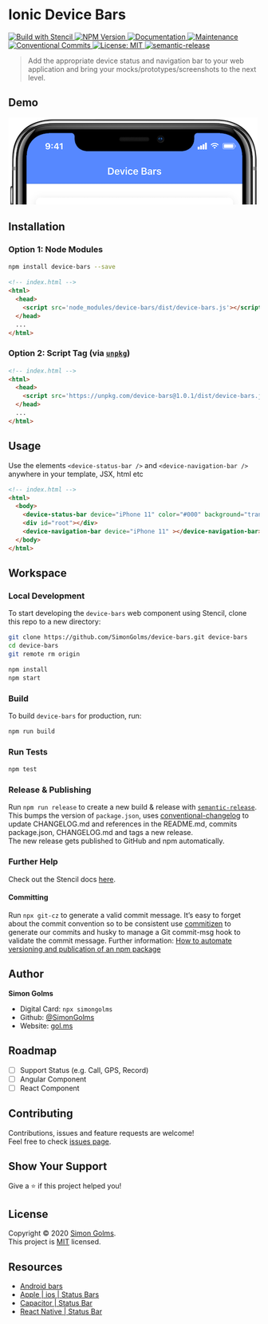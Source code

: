 # Ionic Device Bars <!-- omit in toc -->

<p>
  <a href="https://stenciljs.com/" target="_blank">
    <img alt="Build with Stencil" src="https://img.shields.io/badge/-Built%20With%20Stencil-16161d.svg?logo=data%3Aimage%2Fsvg%2Bxml%3Bbase64%2CPD94bWwgdmVyc2lvbj0iMS4wIiBlbmNvZGluZz0idXRmLTgiPz4KPCEtLSBHZW5lcmF0b3I6IEFkb2JlIElsbHVzdHJhdG9yIDE5LjIuMSwgU1ZHIEV4cG9ydCBQbHVnLUluIC4gU1ZHIFZlcnNpb246IDYuMDAgQnVpbGQgMCkgIC0tPgo8c3ZnIHZlcnNpb249IjEuMSIgaWQ9IkxheWVyXzEiIHhtbG5zPSJodHRwOi8vd3d3LnczLm9yZy8yMDAwL3N2ZyIgeG1sbnM6eGxpbms9Imh0dHA6Ly93d3cudzMub3JnLzE5OTkveGxpbmsiIHg9IjBweCIgeT0iMHB4IgoJIHZpZXdCb3g9IjAgMCA1MTIgNTEyIiBzdHlsZT0iZW5hYmxlLWJhY2tncm91bmQ6bmV3IDAgMCA1MTIgNTEyOyIgeG1sOnNwYWNlPSJwcmVzZXJ2ZSI%2BCjxzdHlsZSB0eXBlPSJ0ZXh0L2NzcyI%2BCgkuc3Qwe2ZpbGw6I0ZGRkZGRjt9Cjwvc3R5bGU%2BCjxwYXRoIGNsYXNzPSJzdDAiIGQ9Ik00MjQuNywzNzMuOWMwLDM3LjYtNTUuMSw2OC42LTkyLjcsNjguNkgxODAuNGMtMzcuOSwwLTkyLjctMzAuNy05Mi43LTY4LjZ2LTMuNmgzMzYuOVYzNzMuOXoiLz4KPHBhdGggY2xhc3M9InN0MCIgZD0iTTQyNC43LDI5Mi4xSDE4MC40Yy0zNy42LDAtOTIuNy0zMS05Mi43LTY4LjZ2LTMuNkgzMzJjMzcuNiwwLDkyLjcsMzEsOTIuNyw2OC42VjI5Mi4xeiIvPgo8cGF0aCBjbGFzcz0ic3QwIiBkPSJNNDI0LjcsMTQxLjdIODcuN3YtMy42YzAtMzcuNiw1NC44LTY4LjYsOTIuNy02OC42SDMzMmMzNy45LDAsOTIuNywzMC43LDkyLjcsNjguNlYxNDEuN3oiLz4KPC9zdmc%2BCg%3D%3D&colorA=16161d" />
  </a>
  <a href="https://www.npmjs.com/package/device-bars" target="_blank">
    <img alt="NPM Version" src="https://img.shields.io/npm/v/device-bars.svg" />
  </a>
  <a href="https://github.com/simongolms/device-bars#readme" target="_blank">
    <img alt="Documentation" src="https://img.shields.io/badge/documentation-yes-brightgreen.svg" />
  </a>
  <a href="https://github.com/simongolms/device-bars/graphs/commit-activity" target="_blank">
    <img alt="Maintenance" src="https://img.shields.io/badge/Maintained%3F-yes-green.svg" />
  </a>
  <a href="https://conventionalcommits.org" target="_blank">
    <img alt="Conventional Commits" src="https://img.shields.io/badge/Conventional%20Commits-1.0.0-yellow.svg" />
  </a>
  <a href="https://github.com/simongolms/device-bars/blob/master/LICENSE" target="_blank">
    <img alt="License: MIT" src="https://img.shields.io/github/license/simongolms/device-bars" />
  </a>
  <a href="#badge">
    <img alt="semantic-release" src="https://img.shields.io/badge/%20%20%F0%9F%93%A6%F0%9F%9A%80-semantic--release-e10079.svg">
  </a>
</p>

> Add the appropriate device status and navigation bar to your web application and bring your mocks/prototypes/screenshots to the next level.

## Demo

![device-bars-showcase](https://github.com/SimonGolms/device-bars/raw/master/docs/showcase.png)

## Installation

### Option 1: Node Modules

```bash
npm install device-bars --save
```

```html
<!-- index.html -->
<html>
  <head>
    <script src='node_modules/device-bars/dist/device-bars.js'></script>
  </head>
  ...
</html>
```

### Option 2: Script Tag (via [`unpkg`](https://unpkg.com/))

```html
<!-- index.html -->
<html>
  <head>
    <script src='https://unpkg.com/device-bars@1.0.1/dist/device-bars.js'></script>
  </head>
  ...
</html>
```

## Usage

Use the elements `<device-status-bar />` and `<device-navigation-bar />` anywhere in your template, JSX, html etc

```html
<!-- index.html -->
<html>
  <body>
    <device-status-bar device="iPhone 11" color="#000" background="transparent"></device-status-bar>
    <div id="root"></div>
    <device-navigation-bar device="iPhone 11" ></device-navigation-bar>
  </body>
</html>
```

## Workspace

### Local Development

To start developing the `device-bars` web component using Stencil, clone this repo to a new directory:

```bash
git clone https://github.com/SimonGolms/device-bars.git device-bars
cd device-bars
git remote rm origin
```

```bash
npm install
npm start
```

### Build

To build `device-bars` for production, run:

```bash
npm run build
```

### Run Tests

```bash
npm test
```

### Release & Publishing

Run `npm run release` to create a new build & release with [`semantic-release`](https://github.com/semantic-release/semantic-release). This bumps the version of `package.json`, uses [conventional-changelog](https://github.com/conventional-changelog/conventional-changelog) to update CHANGELOG.md and references in the README.md, commits package.json, CHANGELOG.md and tags a new release.<br/>The new release gets published to GitHub and npm automatically.

### Further Help

Check out the Stencil docs [here](https://stenciljs.com/docs).

#### Committing

Run `npx git-cz` to generate a valid commit message. It’s easy to forget about the commit convention so to be consistent use [commitizen](https://github.com/commitizen/cz-cli) to generate our commits and husky to manage a Git commit-msg hook to validate the commit message.
Further information: [How to automate versioning and publication of an npm package](https://itnext.io/how-to-automate-versioning-and-publication-of-an-npm-package-233e8757a526)

## Author

**Simon Golms**

- Digital Card: `npx simongolms`
- Github: [@SimonGolms](https://github.com/SimonGolms)
- Website: [gol.ms](https://gol.ms)

## Roadmap

- [ ] Support Status (e.g. Call, GPS, Record)
- [ ] Angular Component
- [ ] React Component

## Contributing

Contributions, issues and feature requests are welcome!<br />Feel free to check [issues page](https://github.com/simongolms/device-bars/issues).

## Show Your Support

Give a ⭐️ if this project helped you!

## License

Copyright © 2020 [Simon Golms](https://github.com/SimonGolms).<br />
This project is [MIT](https://github.com/simongolms/device-bars/blob/master/LICENSE) licensed.

## Resources

- [Android bars](https://material.io/design/platform-guidance/android-bars.html)
- [Apple | ios | Status Bars](https://developer.apple.com/design/human-interface-guidelines/ios/bars/status-bars/)
- [Capacitor | Status Bar](https://capacitor.ionicframework.com/docs/apis/status-bar/)
- [React Native | Status Bar](https://reactnative.dev/docs/statusbar)
